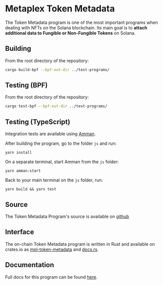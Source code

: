 # Metaplex Token Metadata

The Token Metadata program is one of the most important programs when dealing with NFTs on the Solana blockchain. Its main goal is to **attach additional data to Fungible or Non-Fungible Tokens** on Solana.

## Building

From the root directory of the repository:
```sh
cargo build-bpf --bpf-out-dir ../test-programs/
```

## Testing (BPF)
From the root directory of the repository:
```sh
cargo test-bpf --bpf-out-dir ../test-programs/
```

## Testing (TypeScript)
Integration tests are available using [Amman](https://github.com/metaplex-foundation/amman).

After building the program, go to the folder `js` and run:
```
yarn install
```

On a separate terminal, start Amman from the `js` folder:
```
yarn amman:start
```

Back to your main terminal on the `js` folder, run:
```
yarn build && yarn test
```

## Source

The Token Metadata Program's source is available on
[github](https://github.com/metaplex-foundation/metaplex-program-library)

## Interface

The on-chain Token Metadata program is written in Rust and available on crates.io as
[mpl-token-metadata](https://crates.io/crates/mpl-token-metadata) and
[docs.rs](https://docs.rs/mpl-token-metadata).

## Documentation

Full docs for this program can be found [here](https://docs.metaplex.com/programs/token-metadata/).
